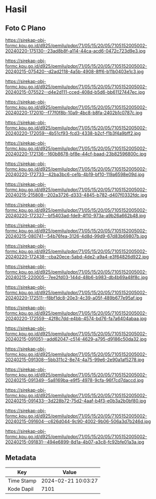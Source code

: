 # Hasil

## Foto C Plano

https://sirekap-obj-formc.kpu.go.id/d925/pemilu/pdpr/71/05/15/20/05/7105152005002-20240220-175130--23ad8b8f-a114-44ca-acd6-0472c723d9e3.jpg

https://sirekap-obj-formc.kpu.go.id/d925/pemilu/pdpr/71/05/15/20/05/7105152005002-20240215-075420--d2ad2118-4a5b-4908-8ff6-b11b0403e1c3.jpg

https://sirekap-obj-formc.kpu.go.id/d925/pemilu/pdpr/71/05/15/20/05/7105152005002-20240215-075522--d4e2d111-cced-408d-b5d6-bb61127447ec.jpg

https://sirekap-obj-formc.kpu.go.id/d925/pemilu/pdpr/71/05/15/20/05/7105152005002-20240220-172010--f77f0f8b-10a9-4bc8-b8fa-2402b1c0787c.jpg

https://sirekap-obj-formc.kpu.go.id/d925/pemilu/pdpr/71/05/15/20/05/7105152005002-20240220-172059--4b51cf93-fcd3-4338-b2cf-f1b3f4a9bff2.jpg

https://sirekap-obj-formc.kpu.go.id/d925/pemilu/pdpr/71/05/15/20/05/7105152005002-20240220-172136--160b8678-bf8e-44cf-baad-23b82596800c.jpg

https://sirekap-obj-formc.kpu.go.id/d925/pemilu/pdpr/71/05/15/20/05/7105152005002-20240220-172733--42ba3bc6-ce1b-4b19-bf10-119a6598e09d.jpg

https://sirekap-obj-formc.kpu.go.id/d925/pemilu/pdpr/71/05/15/20/05/7105152005002-20240215-215808--202a3726-d333-4845-b782-d407f0332fdc.jpg

https://sirekap-obj-formc.kpu.go.id/d925/pemilu/pdpr/71/05/15/20/05/7105152005002-20240220-172327--bf5403ad-fde9-4f10-973a-a9b26a662b48.jpg

https://sirekap-obj-formc.kpu.go.id/d925/pemilu/pdpr/71/05/15/20/05/7105152005002-20240215-080741--54b76fea-3126-4d8d-99d9-67d83b69807b.jpg

https://sirekap-obj-formc.kpu.go.id/d925/pemilu/pdpr/71/05/15/20/05/7105152005002-20240220-172438--cba20ece-5abd-4de2-a9a4-e3f64826d922.jpg

https://sirekap-obj-formc.kpu.go.id/d925/pemilu/pdpr/71/05/15/20/05/7105152005002-20240215-220005--7ee2fd03-144d-48b6-b983-db4b69a48f8c.jpg

https://sirekap-obj-formc.kpu.go.id/d925/pemilu/pdpr/71/05/15/20/05/7105152005002-20240220-172511--f8bf1dc8-20e3-4c39-a05f-489b677e95af.jpg

https://sirekap-obj-formc.kpu.go.id/d925/pemilu/pdpr/71/05/15/20/05/7105152005002-20240220-172559--42f8c7dd-e4bb-4574-bd76-fa7a6404abaa.jpg

https://sirekap-obj-formc.kpu.go.id/d925/pemilu/pdpr/71/05/15/20/05/7105152005002-20240215-091051--add62047-c514-4629-a795-d9186c50da32.jpg

https://sirekap-obj-formc.kpu.go.id/d925/pemilu/pdpr/71/05/15/20/05/7105152005002-20240215-091308--5bb311c2-8e74-4a75-99e6-2e90a1af5278.jpg

https://sirekap-obj-formc.kpu.go.id/d925/pemilu/pdpr/71/05/15/20/05/7105152005002-20240215-091349--5a8169ba-e9f5-4978-9cfa-96f7cd7daccd.jpg

https://sirekap-obj-formc.kpu.go.id/d925/pemilu/pdpr/71/05/15/20/05/7105152005002-20240215-091433--3d228b72-75d2-4aaf-b4f3-e0b3a2b0bf80.jpg

https://sirekap-obj-formc.kpu.go.id/d925/pemilu/pdpr/71/05/15/20/05/7105152005002-20240215-091604--c626d044-9c90-4002-9b06-506a3d7b246d.jpg

https://sirekap-obj-formc.kpu.go.id/d925/pemilu/pdpr/71/05/15/20/05/7105152005002-20240215-091831--494e6899-8d1a-4b07-a3c8-fc92bfe01a3a.jpg


## Metadata

| Key        | Value               |
| ---------- | ------------------- |
| Time Stamp | 2024-02-21 10:03:27 |
| Kode Dapil | 7101                |



